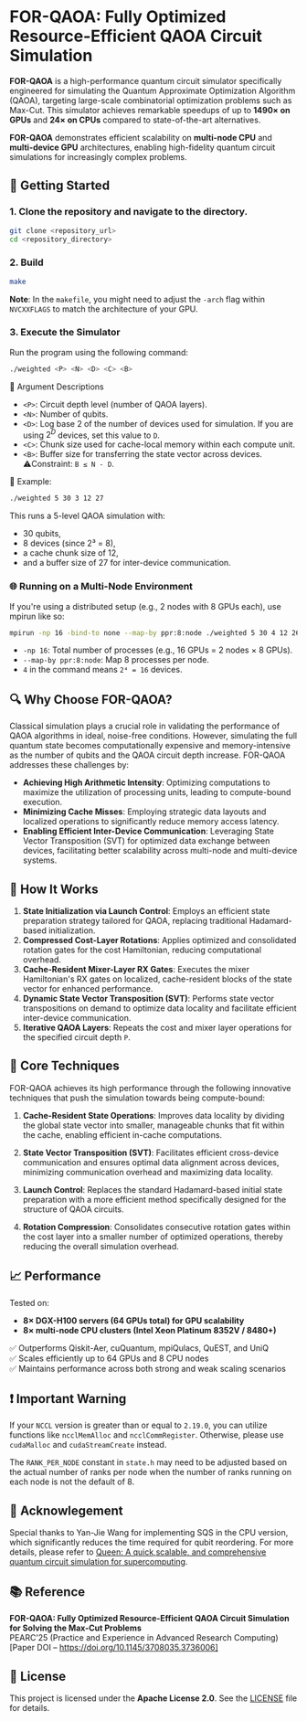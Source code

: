# FOR-QAOA: Fully Optimized Resource-Efficient QAOA Circuit Simulation

**FOR-QAOA** is a high-performance quantum circuit simulator specifically engineered for simulating the Quantum Approximate Optimization Algorithm (QAOA), targeting large-scale combinatorial optimization problems such as Max-Cut. This simulator achieves remarkable speedups of up to **1490× on GPUs** and **24× on CPUs** compared to state-of-the-art alternatives.

**FOR-QAOA** demonstrates efficient scalability on **multi-node CPU** and **multi-device GPU** architectures, enabling high-fidelity quantum circuit simulations for increasingly complex problems.

## 🔧 Getting Started

### 1. Clone the repository and navigate to the directory.
```bash
git clone <repository_url>
cd <repository_directory>
```

### 2. Build
```bash
make
```
__Note__: In the `makefile`, you might need to adjust the `-arch` flag within `NVCXXFLAGS` to match the architecture of your GPU.
  
### 3.  Execute the Simulator
Run the program using the following command:
```bash
./weighted <P> <N> <D> <C> <B>
```
🧩 Argument Descriptions
 * `<P>`: Circuit depth level (number of QAOA layers).
 * `<N>`: Number of qubits.
 * `<D>`: Log base 2 of the number of devices used for simulation. If you are using $2^D$ devices, set this value to `D`.
 * `<C>`: Chunk size used for cache-local memory within each compute unit.
 * `<B>`: Buffer size for transferring the state vector across devices. ⚠️Constraint: `B ≤ N - D`.

📌 Example: 
```bash
./weighted 5 30 3 12 27
```
This runs a 5-level QAOA simulation with:

- 30 qubits,
- 8 devices (since 2³ = 8),
- a cache chunk size of 12,
- and a buffer size of 27 for inter-device communication.

### 🌐 Running on a Multi-Node Environment
If you're using a distributed setup (e.g., 2 nodes with 8 GPUs each), use mpirun like so:
```bash
mpirun -np 16 -bind-to none --map-by ppr:8:node ./weighted 5 30 4 12 26
```
- `-np 16`: Total number of processes (e.g., 16 GPUs = 2 nodes × 8 GPUs).
- `--map-by ppr:8:node`: Map 8 processes per node.
- `4` in the command means `2⁴ = 16` devices.

## 🔍 Why Choose FOR-QAOA?
Classical simulation plays a crucial role in validating the performance of QAOA algorithms in ideal, noise-free conditions. However, simulating the full quantum state becomes computationally expensive and memory-intensive as the number of qubits and the QAOA circuit depth increase. FOR-QAOA addresses these challenges by:

- **Achieving High Arithmetic Intensity**: Optimizing computations to maximize the utilization of processing units, leading to compute-bound execution.
- **Minimizing Cache Misses**: Employing strategic data layouts and localized operations to significantly reduce memory access latency.
- **Enabling Efficient Inter-Device Communication**: Leveraging State Vector Transposition (SVT) for optimized data exchange between devices, facilitating better scalability across multi-node and multi-device systems.

## 🧪 How It Works
1. **State Initialization via Launch Control**: Employs an efficient state preparation strategy tailored for QAOA, replacing traditional Hadamard-based initialization.
2. **Compressed Cost-Layer Rotations**: Applies optimized and consolidated rotation gates for the cost Hamiltonian, reducing computational overhead.
3. **Cache-Resident Mixer-Layer RX Gates**: Executes the mixer Hamiltonian's RX gates on localized, cache-resident blocks of the state vector for enhanced performance.
4. **Dynamic State Vector Transposition (SVT)**: Performs state vector transpositions on demand to optimize data locality and facilitate efficient inter-device communication.
5. **Iterative QAOA Layers**: Repeats the cost and mixer layer operations for the specified circuit depth `P`.


## 🧠 Core Techniques
FOR-QAOA achieves its high performance through the following innovative techniques that push the simulation towards being compute-bound:

1. **Cache-Resident State Operations**: Improves data locality by dividing the global state vector into smaller, manageable chunks that fit within the cache, enabling efficient in-cache computations.

2. **State Vector Transposition (SVT)**: Facilitates efficient cross-device communication and ensures optimal data alignment across devices, minimizing communication overhead and maximizing data locality.

3. **Launch Control**: Replaces the standard Hadamard-based initial state preparation with a more efficient method specifically designed for the structure of QAOA circuits.

4. **Rotation Compression**: Consolidates consecutive rotation gates within the cost layer into a smaller number of optimized operations, thereby reducing the overall simulation overhead.

## 📈 Performance
Tested on:
- **8× DGX-H100 servers (64 GPUs total) for GPU scalability**
- **8× multi-node CPU clusters (Intel Xeon Platinum 8352V / 8480+)**

✅ Outperforms Qiskit-Aer, cuQuantum, mpiQulacs, QuEST, and UniQ\
✅ Scales efficiently up to 64 GPUs and 8 CPU nodes\
✅ Maintains performance across both strong and weak scaling scenarios

## ❗ Important Warning
If your `NCCL` version is greater than or equal to `2.19.0`, you can utilize functions like `ncclMemAlloc` and `ncclCommRegister`. Otherwise, please use `cudaMalloc` and `cudaStreamCreate` instead.

The `RANK_PER_NODE` constant in `state.h` may need to be adjusted based on the actual number of ranks per node when the number of ranks running on each node is not the default of 8.

## 🙏 Acknowlegement
Special thanks to Yan-Jie Wang for implementing SQS in the CPU version, which significantly reduces the time required for qubit reordering. For more details, please refer to [Queen: A quick,scalable, and comprehensive quantum circuit simulation for supercomputing](https://doi.org/10.48550/arXiv.2406.14084).

## 📚 Reference
**FOR-QAOA: Fully Optimized Resource-Efficient QAOA Circuit Simulation for Solving the Max-Cut Problems**\
PEARC’25 (Practice and Experience in Advanced Research Computing)
[Paper DOI – https://doi.org/10.1145/3708035.3736006]

## 📜 License
This project is licensed under the **Apache License 2.0**. See the [LICENSE](LICENSE) file for details.
